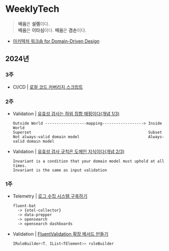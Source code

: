 # WeeklyTech
> **배움**은 **설렘**이다.   
> **배움**은 **이타심**이다.
> **배움**은 **겸손**이다.

- [아키텍처 워크숍 for Domain-Driven Design](https://github.com/hhko/ArchiWorkshop)

## 2024년
### 3주
- CI/CD | [로컬 코드 커버리지 스크립트](./2024/03/CodeCoverage/)
### 2주
- Validation | [유효성 검사는 하위 집합 매핑이다(개념 1/3)](./2024/02/ValidationConcept1/)
  ```
  Outside World ------------------mapping------------------> Inside World
  Superset                                                   Subset
  Not always-valid domain model                              Always-valid domain model
  ```
- Validation | [유효성 검사 규칙은 도메인 지식이다(개념 2/3)](./2024/02/ValidationConcept2/)
  ```
  Invariant is a condition that your domain model must uphold at all times.
  Invariant is the same as input validation
  ```

### 1주
- Telemetry | [로그 수집 시스템 구축하기](./2024/01/TelemetryLogSystem/)
  ```
  fluent-bat
    -> {otel-collector}
    -> data-prepper
    -> opensearch
    -> opensearch dashboards
  ```
- Validation | [FluentValidation 확장 메서드 만들기](./2024/01/FluentValidationExtensionMethod/)
  ```cs
  IRuleBuilder<T, IList<TElement>> ruleBuilder
  ```
